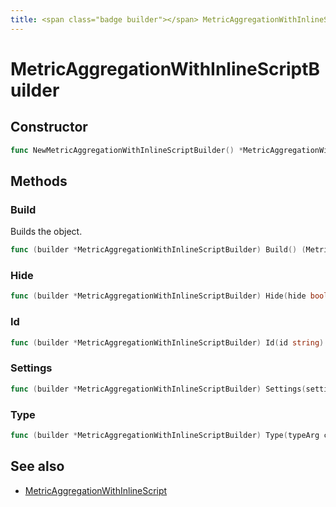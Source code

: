 ```yaml
---
title: <span class="badge builder"></span> MetricAggregationWithInlineScriptBuilder
---
```

# <span class="badge builder"></span> MetricAggregationWithInlineScriptBuilder

## Constructor

```go
func NewMetricAggregationWithInlineScriptBuilder() *MetricAggregationWithInlineScriptBuilder
```
## Methods

### <span class="badge object-method"></span> Build

Builds the object.

```go
func (builder *MetricAggregationWithInlineScriptBuilder) Build() (MetricAggregationWithInlineScript, error)
```

### <span class="badge object-method"></span> Hide

```go
func (builder *MetricAggregationWithInlineScriptBuilder) Hide(hide bool) *MetricAggregationWithInlineScriptBuilder
```

### <span class="badge object-method"></span> Id

```go
func (builder *MetricAggregationWithInlineScriptBuilder) Id(id string) *MetricAggregationWithInlineScriptBuilder
```

### <span class="badge object-method"></span> Settings

```go
func (builder *MetricAggregationWithInlineScriptBuilder) Settings(settings cog.Builder[elasticsearch.ElasticsearchMetricAggregationWithInlineScriptSettings]) *MetricAggregationWithInlineScriptBuilder
```

### <span class="badge object-method"></span> Type

```go
func (builder *MetricAggregationWithInlineScriptBuilder) Type(typeArg cog.Builder[elasticsearch.MetricAggregationType]) *MetricAggregationWithInlineScriptBuilder
```

## See also

 * <span class="badge object-type-struct"></span> [MetricAggregationWithInlineScript](./object-MetricAggregationWithInlineScript.md)
